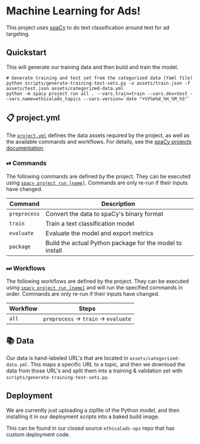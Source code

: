 # Machine Learning for Ads!

This project uses [spaCy](https://spacy.io) to do text classification around text for ad targeting.

## Quickstart

This will generate our training data and then build and train the model.

	# Generate training and test set from the categorized data (Yaml file)
	python scripts/generate-training-test-sets.py -o assets/train.json -f assets/test.json assets/categorized-data.yml
	python -m spacy project run all . --vars.train=train --vars.dev=test --vars.name=ethicalads_topics --vars.version=`date "+%Y%m%d_%H_%M_%S"`


## 📋 project.yml

The [`project.yml`](project.yml) defines the data assets required by the
project, as well as the available commands and workflows. For details, see the
[spaCy projects documentation](https://spacy.io/usage/projects).

### ⏯ Commands

The following commands are defined by the project. They
can be executed using [`spacy project run [name]`](https://spacy.io/api/cli#project-run).
Commands are only re-run if their inputs have changed.

| Command | Description |
| --- | --- |
| `preprocess` | Convert the data to spaCy's binary format |
| `train` | Train a text classification model |
| `evaluate` | Evaluate the model and export metrics |
| `package` | Build the actual Python package for the model to install |

### ⏭ Workflows

The following workflows are defined by the project. They
can be executed using [`spacy project run [name]`](https://spacy.io/api/cli#project-run)
and will run the specified commands in order. Commands are only re-run if their
inputs have changed.

| Workflow | Steps |
| --- | --- |
| `all` | `preprocess` &rarr; `train` &rarr; `evaluate` |

## 📚 Data

Our data is hand-labeled URL's that are located in ``assets/categorized-data.yml``.
This maps a specific URL to a topic,
and then we download the data from those URL's and split them into a training & validation set with ``scripts/generate-training-test-sets.py``.

## Deployment

We are currently just uploading a zipfile of the Python model,
and then installing it in our deployment scripts into a baked build image.

This can be found in our closed source ``ethicalads-ops`` repo that has custom deployment code.
